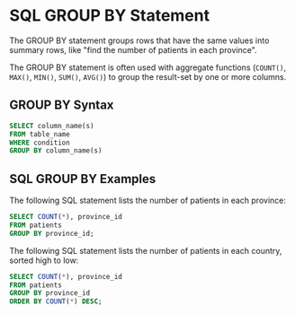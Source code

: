 # SQL GROUP BY Statement

The GROUP BY statement groups rows that have the same values into summary rows, like "find the number of patients in each province".

The GROUP BY statement is often used with aggregate functions (`COUNT()`, `MAX()`, `MIN()`, `SUM()`, `AVG()`) to group the result-set by one or more columns.

## GROUP BY Syntax

```sql
SELECT column_name(s)
FROM table_name
WHERE condition
GROUP BY column_name(s)
```

## SQL GROUP BY Examples

The following SQL statement lists the number of patients in each province:

```sql
SELECT COUNT(*), province_id
FROM patients
GROUP BY province_id;
```

The following SQL statement lists the number of patients in each country, sorted high to low:

```sql
SELECT COUNT(*), province_id
FROM patients
GROUP BY province_id
ORDER BY COUNT(*) DESC;
```